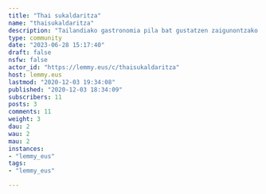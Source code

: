 ```yaml
---
title: "Thai sukaldaritza" 
name: "thaisukaldaritza"
description: "Tailandiako gastronomia pila bat gustatzen zaigunontzako tokia. Ea elkarrengandik asko ikasten dugun!"
type: community
date: "2023-06-28 15:17:40"
draft: false
nsfw: false
actor_id: "https://lemmy.eus/c/thaisukaldaritza"
host: lemmy.eus
lastmod: "2020-12-03 19:34:08"
published: "2020-12-03 18:34:09"
subscribers: 11
posts: 3
comments: 11
weight: 3
dau: 2
wau: 2
mau: 2
instances:
- "lemmy_eus"
tags: 
- "lemmy_eus"

---
```

